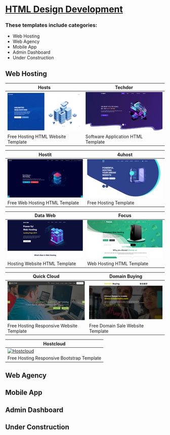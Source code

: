 # [HTML Design Development](https://html.design/)

### These templates include categories:
- Web Hosting
- Web Agency
- Mobile App
- Admin Dashboard
- Under Construction

## Web Hosting
Hosts | Techdor
--- | ---
[![Hosts](https://raw.githubusercontent.com/World-of-Templates/HTMLDesign-Development-Free-Templates/main/zSupportImages/Hosts.png)](https://template.fusionsvisual.id/HDD/Hosts) | [![Techdor](https://raw.githubusercontent.com/World-of-Templates/HTMLDesign-Development-Free-Templates/main/zSupportImages/Techdor.png)](https://template.fusionsvisual.id/HDD/Techdor)
Free Hosting HTML Website Template | Software Application HTML Template

Hostit | 4uhost
--- | ---
[![Hostit](https://raw.githubusercontent.com/World-of-Templates/HTMLDesign-Development-Free-Templates/main/zSupportImages/Hostit.png)](https://template.fusionsvisual.id/HDD/Hostit) | [![4uhost](https://raw.githubusercontent.com/World-of-Templates/HTMLDesign-Development-Free-Templates/main/zSupportImages/4uhost.png)](https://template.fusionsvisual.id/HDD/4uhost)
Free Web Hosting HTML Template | Free Hosting Template

Data Web | Focus
--- | ---
[![Data Web](https://raw.githubusercontent.com/World-of-Templates/HTMLDesign-Development-Free-Templates/main/zSupportImages/DataWeb.png)](https://template.fusionsvisual.id/HDD/DataWeb) | [![Focus](https://raw.githubusercontent.com/World-of-Templates/HTMLDesign-Development-Free-Templates/main/zSupportImages/Focus.png)](https://template.fusionsvisual.id/HDD/Focus)
Hosting Website HTML Template | Web Hosting HTML Template

Quick Cloud | Domain Buying
--- | ---
[![Quick Cloud](https://raw.githubusercontent.com/World-of-Templates/HTMLDesign-Development-Free-Templates/main/zSupportImages/QuickCloud.png)](https://template.fusionsvisual.id/HDD/QuickCloud) | [![Domain Buying](https://raw.githubusercontent.com/World-of-Templates/HTMLDesign-Development-Free-Templates/main/zSupportImages/DomainBuying.png)](https://template.fusionsvisual.id/HDD/DomainBuying)
Free Hosting Responsive Website Template | Free Domain Sale Website Template

Hostcloud |
--- |
[![Hostcloud](https://raw.githubusercontent.com/World-of-Templates/HTMLDesign-Development-Free-Templates/main/zSupportImages/Hostcloud.png)](https://template.fusionsvisual.id/HDD/Housecloud) |
Free Hosting Responsive Bootstrap Template |

## Web Agency


## Mobile App


## Admin Dashboard


## Under Construction